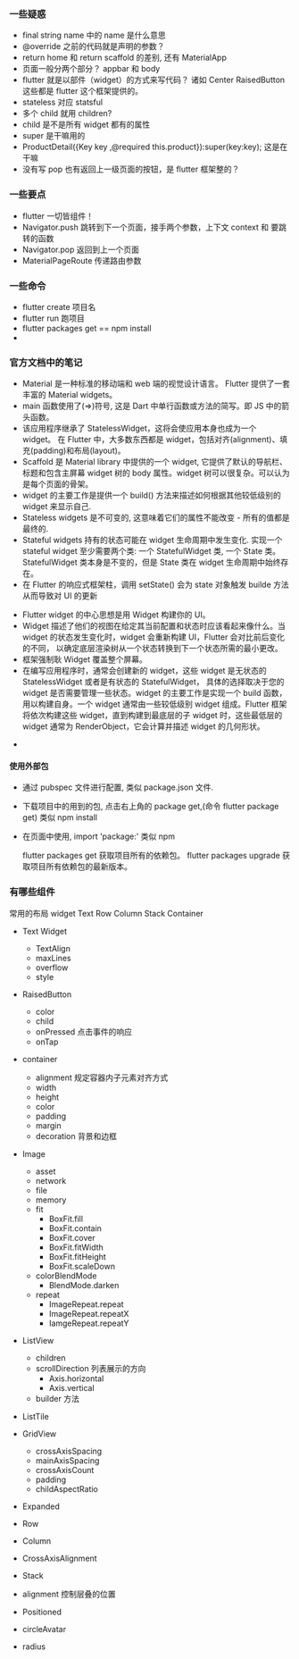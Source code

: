 ### 一些疑惑

- final string name 中的 name 是什么意思
- @override 之前的代码就是声明的参数？
- return home 和 return scaffold 的差别, 还有 MaterialApp
- 页面一般分两个部分？ appbar 和 body
- flutter 就是以部件（widget）的方式来写代码？
  诸如 Center RaisedButton 这些都是 flutter 这个框架提供的。
- stateless 对应 statsful
- 多个 child 就用 children?
- child 是不是所有 widget 都有的属性
- super 是干嘛用的
- ProductDetail({Key key ,@required this.product}):super(key:key);
  这是在干嘛
- 没有写 pop 也有返回上一级页面的按钮，是 flutter 框架整的？

### 一些要点

- flutter 一切皆组件！
- Navigator.push 跳转到下一个页面，接手两个参数，上下文 context 和 要跳转的函数
- Navigator.pop 返回到上一个页面
- MaterialPageRoute 传递路由参数

### 一些命令

- flutter create 项目名
- flutter run 跑项目
- flutter packages get == npm install
-

### 官方文档中的笔记

- Material 是一种标准的移动端和 web 端的视觉设计语言。 Flutter 提供了一套丰富的 Material widgets。
- main 函数使用了(=>)符号, 这是 Dart 中单行函数或方法的简写。即 JS 中的箭头函数。
- 该应用程序继承了 StatelessWidget，这将会使应用本身也成为一个 widget。 在 Flutter 中，大多数东西都是 widget，包括对齐(alignment)、填充(padding)和布局(layout)。
- Scaffold 是 Material library 中提供的一个 widget, 它提供了默认的导航栏、标题和包含主屏幕 widget 树的 body 属性。widget 树可以很复杂。可以认为是每个页面的骨架。
- widget 的主要工作是提供一个 build() 方法来描述如何根据其他较低级别的 widget 来显示自己.
- Stateless widgets 是不可变的, 这意味着它们的属性不能改变 - 所有的值都是最终的.
- Stateful widgets 持有的状态可能在 widget 生命周期中发生变化. 实现一个 stateful widget 至少需要两个类: 一个 StatefulWidget 类, 一个 State 类。StatefulWidget 类本身是不变的，但是 State 类在 widget 生命周期中始终存在。
- 在 Flutter 的响应式框架柱，调用 setState() 会为 state 对象触发 builde 方法 从而导致对 UI 的更新

* Flutter widget 的中心思想是用 Widget 构建你的 UI。
* Widget 描述了他们的视图在给定其当前配置和状态时应该看起来像什么。当 widget 的状态发生变化时，widget 会重新构建 UI，Flutter 会对比前后变化的不同， 以确定底层渲染树从一个状态转换到下一个状态所需的最小更改。
* 框架强制耿 Widget 覆盖整个屏幕。
* 在编写应用程序时，通常会创建新的 widget，这些 widget 是无状态的 StatelessWidget 或者是有状态的 StatefulWidget， 具体的选择取决于您的 widget 是否需要管理一些状态。widget 的主要工作是实现一个 build 函数，用以构建自身。一个 widget 通常由一些较低级别 widget 组成。Flutter 框架将依次构建这些 widget，直到构建到最底层的子 widget 时，这些最低层的 widget 通常为 RenderObject，它会计算并描述 widget 的几何形状。

-

#### 使用外部包

- 通过 pubspec 文件进行配置, 类似 package.json 文件.
- 下载项目中的用到的包, 点击右上角的 package get,(命令 flutter package get) 类似 npm install
- 在页面中使用, import 'package:'
  类似 npm

  flutter packages get 获取项目所有的依赖包。
  flutter packages upgrade 获取项目所有依赖包的最新版本。

### 有哪些组件

常用的布局 widget
Text Row Column Stack Container

- Text Widget

  - TextAlign
  - maxLines
  - overflow
  - style

- RaisedButton

  - color
  - child
  - onPressed 点击事件的响应
  - onTap

- container

  - alignment 规定容器内子元素对齐方式
  - width
  - height
  - color
  - padding
  - margin
  - decoration 背景和边框

- Image

  - asset
  - network
  - file
  - memory
  - fit
    - BoxFit.fill
    - BoxFit.contain
    - BoxFit.cover
    - BoxFit.fitWidth
    - BoxFit.fitHeight
    - BoxFit.scaleDown
  - colorBlendMode
    - BlendMode.darken
  - repeat
    - ImageRepeat.repeat
    - ImageRepeat.repeatX
    - IamgeRepeat.repeatY

- ListView

  - children
  - scrollDirection 列表展示的方向
    - Axis.horizontal
    - Axis.vertical
  - builder 方法

- ListTile

- GridView

  - crossAxisSpacing
  - mainAxisSpacing
  - crossAxisCount
  - padding
  - childAspectRatio

- Expanded

- Row

- Column
- CrossAxisAlignment

- Stack
- alignment 控制层叠的位置

- Positioned
- circleAvatar
- radius
